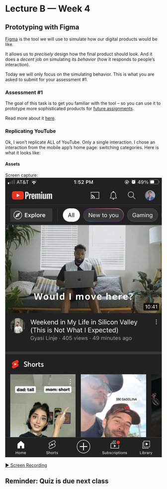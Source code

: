 # Lecture B — Week 4

## Prototyping with Figma

[Figma](https://www.figma.com/) is the tool we will use to simulate how our digital products would be like.

It allows us to *precisely* design how the final product should look. And it does a *decent* job on simulating its *behavior* (how it responds to people’s interaction).

Today we will only focus on the simulating behavior. This is what you are asked to submit for your assessment #1.

### Assessment #1

The goal of this task is to get you familiar with the tool – so you can use it to prototype more sophisticated products for [future assignments](../../#assignments).

Read more about it [here](../../Assignments/assessment-1.pdf).

### Replicating YouTube

Ok, I won’t replicate ALL of YouTube. Only a single interaction. I chose an interaction from the mobile app’s home page: switching categories. Here is what it looks like:

#### Assets

Screen capture:
![](../../../../media/youtube-screen-capture.png)

[▶️ Screen Recording](../../../../media/youtube-screen-recording.mp4)

## Reminder: Quiz is due next class
